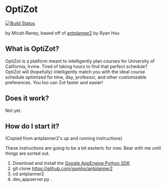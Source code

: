 # OptiZot
[![Build Status](https://travis-ci.org/MicahRaney/optizot.svg?branch=master)](https://travis-ci.org/MicahRaney/optizot)

by Micah Raney, based off of [antplanner2](https://github.com/gumho/antplanner2) by Ryan Hsu

## What is OptiZot?

OptiZot is a platform meant to intelligently plan courses for University of California, Irvine. Tired of taking hours to find that perfect schedule? OptiZot will (hopefully) intelligently match you with the ideal course schedule optimized for time, day, professor, and other customizable preferences. You too can Zot faster and easier!

## Does it work?

Not yet.


## How do I start it?
(Copied from antplanner2's up and running instructions)

These instructions are going to be a bit esoteric for now. Bear with me until things are sorted out.

1. Download and install the [Google AppEngine Python SDK](https://cloud.google.com/appengine/downloads)
2. git clone https://github.com/gumho/antplanner2
3. cd antplanner2
4. dev_appserver.py .
